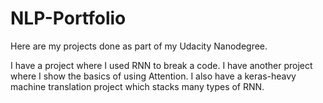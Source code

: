 # NLP-Portfolio
Here are my projects done as part of my Udacity Nanodegree.

I have a project where I used RNN to break a code.
I have another project where I show the basics of using Attention.
I also have a keras-heavy machine translation project which stacks many types of RNN.
